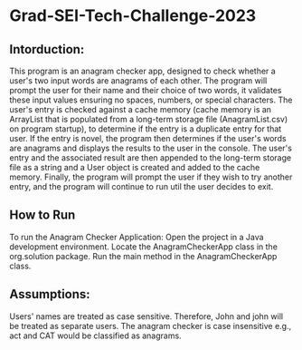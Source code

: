 # Grad-SEI-Tech-Challenge-2023

## Intorduction:
This program is an anagram checker app, designed to check whether a user's two input words are anagrams of each other.
The program will prompt the user for their name and their choice of two words, it validates these input values ensuring no spaces, numbers, or special characters. The user's entry is checked against a cache memory (cache memory is an ArrayList that is populated from a long-term storage file (AnagramList.csv) on program startup), to determine if the entry is a duplicate entry for that user. If the entry is novel, the program then determines if the user's words are anagrams and displays the results to the user in the console. The user's entry and the associated result are then appended to the long-term storage file as a string and a User object is created and added to the cache memory. Finally, the program will prompt the user if they wish to try another entry, and the program will continue to run util the user decides to exit.   

## How to Run
To run the Anagram Checker Application:
Open the project in a Java development environment.
Locate the AnagramCheckerApp class in the org.solution package.
Run the main method in the AnagramCheckerApp class.

## Assumptions:
Users' names are treated as case sensitive. Therefore, John and john will be treated as separate users. 
The anagram checker is case insensitive e.g., act and CAT would be classified as anagrams.
